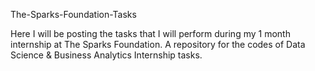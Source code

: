 The-Sparks-Foundation-Tasks

Here I will be posting the tasks that I will perform during my 1 month internship at The Sparks Foundation.
A repository for the codes of Data Science & Business Analytics Internship tasks.

